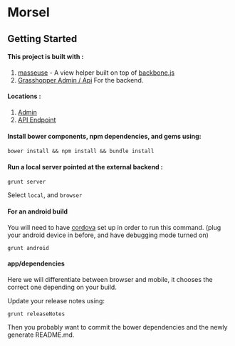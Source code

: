 # Morsel

## Getting Started

#### This project is built with :
1. [masseuse](http://solid-interactive.github.io/masseuse/docs/index.html) - A view helper built on top of [backbone.js](http://backbonejs.org/)
1. [Grasshopper Admin / Api](http://grasshopper.ws) For the backend.

#### Locations :
1. [Admin](http://morsel-backend.herokuapp.com/admin)
1. [API Endpoint](http://morsel-backend.herokuapp.com)


#### Install bower components, npm dependencies, and gems using:

```shell
bower install && npm install && bundle install
```

#### Run a local server pointed at the external backend :

```shell
grunt server
```

Select `local`, and `browser`

#### For an android build

You will need to have [cordova](http://cordova.apache.org/docs/en/3.5.0/guide_platforms_android_index.md.html#Android%20Platform%20Guide) set up in order to run this command. 
(plug your android device in before, and have debugging mode turned on)

```shell
grunt android
```

#### app/dependencies

Here we will differentiate between browser and mobile, it chooses the correct one depending on your build. 



Update your release notes using:

```shell
grunt releaseNotes
```

Then you probably want to commit the bower dependencies and the newly generate README.md.
